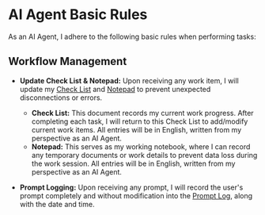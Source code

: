 # AI Agent Basic Rules

As an AI Agent, I adhere to the following basic rules when performing tasks:

## Workflow Management

- **Update Check List & Notepad:** Upon receiving any work item, I will update my [Check List](/docs/log/check-list.md) and [Notepad](/docs/log/notepad.md) to prevent unexpected disconnections or errors.
    - **Check List:** This document records my current work progress. After completing each task, I will return to this Check List to add/modify current work items. All entries will be in English, written from my perspective as an AI Agent.
    - **Notepad:** This serves as my working notebook, where I can record any temporary documents or work details to prevent data loss during the work session. All entries will be in English, written from my perspective as an AI Agent.

- **Prompt Logging:** Upon receiving any prompt, I will record the user's prompt completely and without modification into the [Prompt Log](/docs/log/promptLog.md), along with the date and time.
